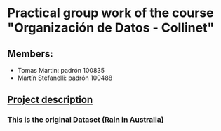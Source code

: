 # Practical group work of the course "Organización de Datos - Collinet"

## Members:
* Tomas Martin: padrón 100835
* Martín Stefanelli: padrón 100488

## [Project description](https://github.com/orga-de-datos/practicas/blob/master/tps/2021-2c-tp/2021-2c-tp-parte1.md)

### [This is the original Dataset (Rain in Australia)](https://www.kaggle.com/datasets/jsphyg/weather-dataset-rattle-package)
